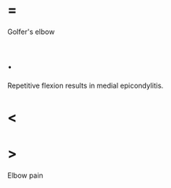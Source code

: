 # =

Golfer's elbow

# .

Repetitive flexion results in medial epicondylitis.

# <

# >

Elbow pain
